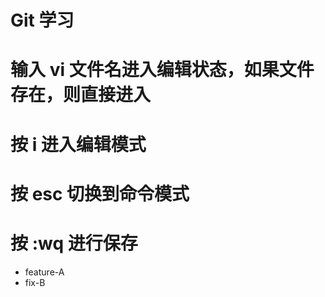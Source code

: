 # Git 学习
# 输入 vi 文件名进入编辑状态，如果文件存在，则直接进入
# 按 i 进入编辑模式
# 按 esc 切换到命令模式
# 按 :wq 进行保存


  - feature-A
  - fix-B

